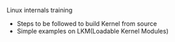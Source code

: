 Linux internals training

- Steps to be followed to build Kernel from source
- Simple examples on LKM(Loadable Kernel Modules)
